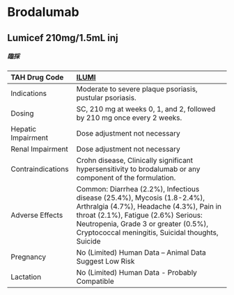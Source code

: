 # Brodalumab

## Lumicef 210mg/1.5mL inj

##### 臨採

| TAH Drug Code      | [ILUMI](https://www.tahsda.org.tw/drugs/hissearch.php?drug_code=ILUMI)                                                                                                                                                                                  |
|:-------------------|:--------------------------------------------------------------------------------------------------------------------------------------------------------------------------------------------------------------------------------------------------------|
| Indications        | Moderate to severe plaque psoriasis, pustular psoriasis.                                                                                                                                                                                                |
| Dosing             | SC, 210 mg at weeks 0, 1, and 2, followed by 210 mg once every 2 weeks.                                                                                                                                                                                 |
| Hepatic Impairment | Dose adjustment not necessary                                                                                                                                                                                                                           |
| Renal Impairment   | Dose adjustment not necessary                                                                                                                                                                                                                           |
| Contraindications  | Crohn disease, Clinically significant hypersensitivity to brodalumab or any component of the formulation.                                                                                                                                               |
| Adverse Effects    | Common: Diarrhea (2.2%), Infectious disease (25.4%), Mycosis (1.8-2.4%), Arthralgia (4.7%), Headache (4.3%), Pain in throat (2.1%), Fatigue (2.6%) Serious: Neutropenia, Grade 3 or greater (0.5%), Cryptococcal meningitis, Suicidal thoughts, Suicide |
| Pregnancy          | No (Limited) Human Data – Animal Data Suggest Low Risk                                                                                                                                                                                                  |
| Lactation          | No (Limited) Human Data - Probably Compatible                                                                                                                                                                                                           |

